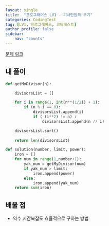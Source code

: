 ```yaml
---
layout: single
title:  "프로그래머스 LV1 - 기사단원의 무기"
categories: CodingTest
tag: [LV1, 프로그래머스, 코딩테스트]
author_profile: false
sidebar: 
    nav: "counts"
---
```


[문제 링크](https://school.programmers.co.kr/learn/courses/30/lessons/136798)

## 내 풀이
```python
def getMyDivisor(n):

    divisorsList = []

    for i in range(1, int(n**(1/2)) + 1):
        if (n % i == 0):
            divisorsList.append(i) 
            if ( (i**2) != n) : 
                divisorsList.append(n // i)

    divisorsList.sort()
    
    return len(divisorsList)

def solution(number, limit, power):
    iron = []
    for num in range(1,number+1):
        yak_num = getMyDivisor(num)
        if yak_num > limit:
            iron.append(power)
        else:
            iron.append(yak_num)
    return sum(iron)
```

## 배울 점
- 약수 시간복잡도 효율적으로 구하는 방법